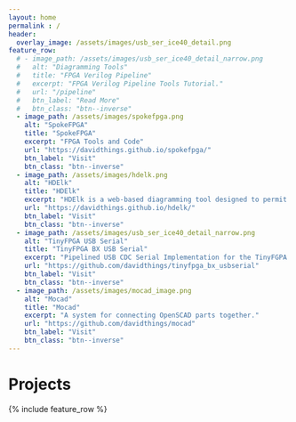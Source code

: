 ```yaml
---
layout: home
permalink : /
header:
  overlay_image: /assets/images/usb_ser_ice40_detail.png
feature_row:
  # - image_path: /assets/images/usb_ser_ice40_detail_narrow.png
  #   alt: "Diagramming Tools"
  #   title: "FPGA Verilog Pipeline"
  #   excerpt: "FPGA Verilog Pipeline Tools Tutorial."
  #   url: "/pipeline"
  #   btn_label: "Read More"
  #   btn_class: "btn--inverse"
  - image_path: /assets/images/spokefpga.png
    alt: "SpokeFPGA"
    title: "SpokeFPGA"
    excerpt: "FPGA Tools and Code"
    url: "https://davidthings.github.io/spokefpga/"
    btn_label: "Visit"
    btn_class: "btn--inverse"
  - image_path: /assets/images/hdelk.png
    alt: "HDElk"
    title: "HDElk"
    excerpt: "HDElk is a web-based diagramming tool designed to permit the easy visual representation of diagrams which feature sets of interconnected nodes in web pages."
    url: "https://davidthings.github.io/hdelk/"
    btn_label: "Visit"
    btn_class: "btn--inverse"
  - image_path: /assets/images/usb_ser_ice40_detail_narrow.png
    alt: "TinyFPGA USB Serial"
    title: "TinyFPGA BX USB Serial"
    excerpt: "Pipelined USB CDC Serial Implementation for the TinyFGPA BX."
    url: "https://github.com/davidthings/tinyfpga_bx_usbserial"
    btn_label: "Visit"
    btn_class: "btn--inverse"
  - image_path: /assets/images/mocad_image.png
    alt: "Mocad"
    title: "Mocad"
    excerpt: "A system for connecting OpenSCAD parts together."
    url: "https://github.com/davidthings/mocad"
    btn_label: "Visit"
    btn_class: "btn--inverse"
---
```


# Projects
{% include feature_row %}

